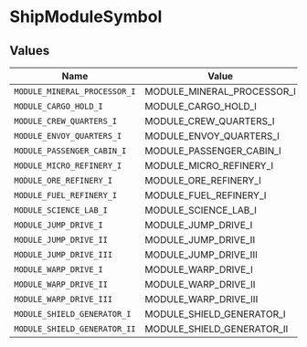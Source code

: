 # ShipModuleSymbol


## Values

| Name                         | Value                        |
| ---------------------------- | ---------------------------- |
| `MODULE_MINERAL_PROCESSOR_I` | MODULE_MINERAL_PROCESSOR_I   |
| `MODULE_CARGO_HOLD_I`        | MODULE_CARGO_HOLD_I          |
| `MODULE_CREW_QUARTERS_I`     | MODULE_CREW_QUARTERS_I       |
| `MODULE_ENVOY_QUARTERS_I`    | MODULE_ENVOY_QUARTERS_I      |
| `MODULE_PASSENGER_CABIN_I`   | MODULE_PASSENGER_CABIN_I     |
| `MODULE_MICRO_REFINERY_I`    | MODULE_MICRO_REFINERY_I      |
| `MODULE_ORE_REFINERY_I`      | MODULE_ORE_REFINERY_I        |
| `MODULE_FUEL_REFINERY_I`     | MODULE_FUEL_REFINERY_I       |
| `MODULE_SCIENCE_LAB_I`       | MODULE_SCIENCE_LAB_I         |
| `MODULE_JUMP_DRIVE_I`        | MODULE_JUMP_DRIVE_I          |
| `MODULE_JUMP_DRIVE_II`       | MODULE_JUMP_DRIVE_II         |
| `MODULE_JUMP_DRIVE_III`      | MODULE_JUMP_DRIVE_III        |
| `MODULE_WARP_DRIVE_I`        | MODULE_WARP_DRIVE_I          |
| `MODULE_WARP_DRIVE_II`       | MODULE_WARP_DRIVE_II         |
| `MODULE_WARP_DRIVE_III`      | MODULE_WARP_DRIVE_III        |
| `MODULE_SHIELD_GENERATOR_I`  | MODULE_SHIELD_GENERATOR_I    |
| `MODULE_SHIELD_GENERATOR_II` | MODULE_SHIELD_GENERATOR_II   |